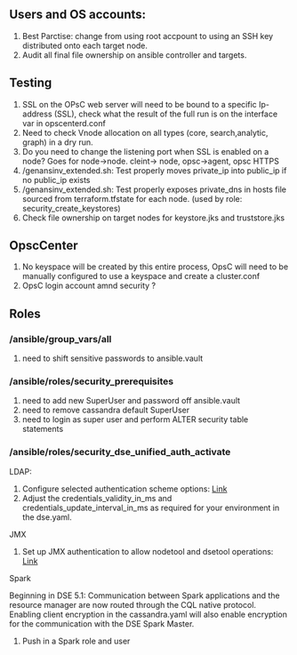 
## Users and OS accounts:

1. Best Parctise: change from using root accpount to using an SSH key distributed onto each target node.
2. Audit all final file ownership on ansible controller and targets.

## Testing

1. SSL on the OPsC web server will need to be bound to a specific Ip-address (SSL), check what the result of the full run is on the interface var in opscenterd.conf
2. Need to check Vnode allocation on all types (core, search,analytic, graph) in a dry run.
3. Do you need to change the listening port when SSL is enabled on a node? Goes for node->node. cleint-> node, opsc->agent, opsc HTTPS
4. /genansinv_extended.sh: Test properly moves private_ip into public_ip if no public_ip exists
5. /genansinv_extended.sh: Test properly exposes private_dns in hosts file sourced from terraform.tfstate for each node. (used by role: security_create_keystores)
6. Check file ownership on target nodes for keystore.jks and truststore.jks 

## OpscCenter

1. No keyspace will be created by this entire process, OpsC will need to be manually configured to use a keyspace and create a cluster.conf
2. OpsC login account amnd security ?

## Roles

### /ansible/group_vars/all

1. need to shift sensitive passwords to ansible.vault

### /ansible/roles/security_prerequisites

1. need to add new SuperUser and password off ansible.vault
2. need to remove cassandra default SuperUser
3. need to login as super user and perform ALTER security table statements

### /ansible/roles/security_dse_unified_auth_activate

LDAP:

1. Configure selected authentication scheme options: [Link](https://docs.datastax.com/en/dse/5.1/dse-admin/datastax_enterprise/security/secLDAPScheme.html)
2. Adjust the credentials_validity_in_ms and credentials_update_interval_in_ms as required for your environment in the dse.yaml.

JMX

1. Set up JMX authentication to allow nodetool and dsetool operations: [Link](https://docs.datastax.com/en/dse/5.1/dse-admin/datastax_enterprise/security/secEnableJmxAuth.html)

Spark

Beginning in DSE 5.1: Communication between Spark applications and the resource manager are now routed through the CQL native protocol. Enabling client encryption in the cassandra.yaml will also enable encryption for the communication with the DSE Spark Master.

1. Push in a Spark role and user

